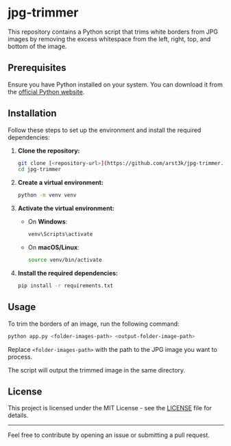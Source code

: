 # jpg-trimmer
This repository contains a Python script that trims white borders from JPG images by removing the excess whitespace from the left, right, top, and bottom of the image.

## Prerequisites

Ensure you have Python installed on your system. You can download it from the [official Python website](https://www.python.org/downloads/).

## Installation

Follow these steps to set up the environment and install the required dependencies:

1. **Clone the repository:**
   ```bash
   git clone [<repository-url>](https://github.com/arst3k/jpg-trimmer.git)
   cd jpg-trimmer
   ```

2. **Create a virtual environment:**
   ```bash
   python -m venv venv
   ```

3. **Activate the virtual environment:**

   - On **Windows**:
     ```bash
     venv\Scripts\activate
     ```
   - On **macOS/Linux**:
     ```bash
     source venv/bin/activate
     ```

4. **Install the required dependencies:**
   ```bash
   pip install -r requirements.txt
   ```

## Usage

To trim the borders of an image, run the following command:

```bash
python app.py <folder-images-path> <output-folder-image-path>
```

Replace `<folder-images-path>` with the path to the JPG image you want to process.

The script will output the trimmed image in the same directory.

## License

This project is licensed under the MIT License - see the [LICENSE](LICENSE) file for details.

---

Feel free to contribute by opening an issue or submitting a pull request.
